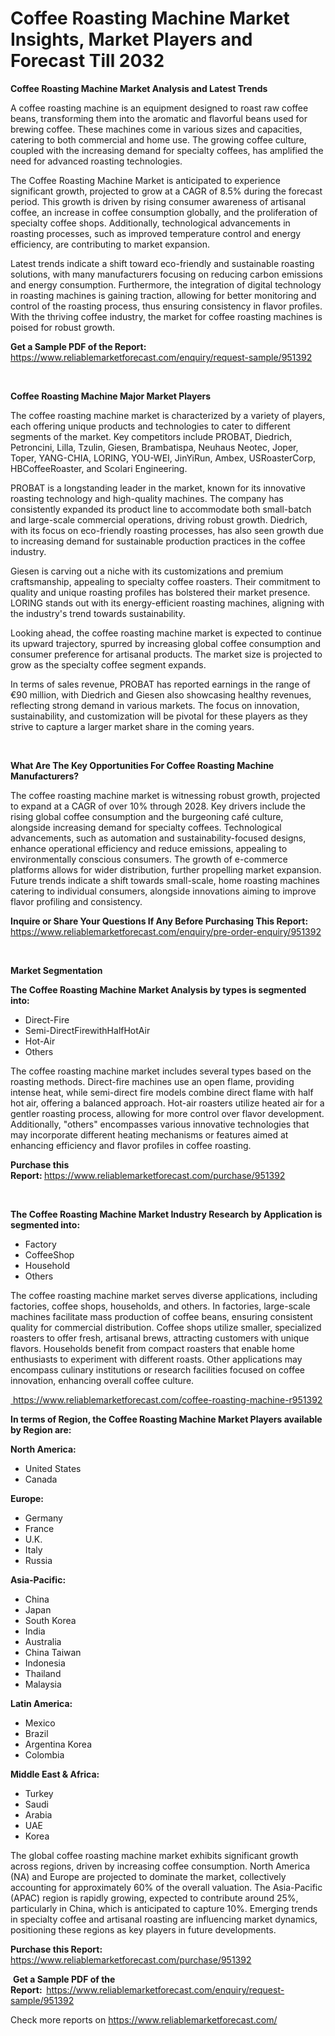 <p><h1>Coffee Roasting Machine Market Insights, Market Players and Forecast Till 2032</h1></p><p><strong>Coffee Roasting Machine Market Analysis and Latest Trends</strong></p>
<p><p>A coffee roasting machine is an equipment designed to roast raw coffee beans, transforming them into the aromatic and flavorful beans used for brewing coffee. These machines come in various sizes and capacities, catering to both commercial and home use. The growing coffee culture, coupled with the increasing demand for specialty coffees, has amplified the need for advanced roasting technologies.</p><p>The Coffee Roasting Machine Market is anticipated to experience significant growth, projected to grow at a CAGR of 8.5% during the forecast period. This growth is driven by rising consumer awareness of artisanal coffee, an increase in coffee consumption globally, and the proliferation of specialty coffee shops. Additionally, technological advancements in roasting processes, such as improved temperature control and energy efficiency, are contributing to market expansion.</p><p>Latest trends indicate a shift toward eco-friendly and sustainable roasting solutions, with many manufacturers focusing on reducing carbon emissions and energy consumption. Furthermore, the integration of digital technology in roasting machines is gaining traction, allowing for better monitoring and control of the roasting process, thus ensuring consistency in flavor profiles. With the thriving coffee industry, the market for coffee roasting machines is poised for robust growth.</p></p>
<p><strong>Get a Sample PDF of the Report:&nbsp;</strong> <a href="https://www.reliablemarketforecast.com/enquiry/request-sample/951392?utm_campaign=2595&utm_medium=2&utm_source=Github&utm_content=ia&utm_term=21022025&utm_id=coffee-roasting-machine">https://www.reliablemarketforecast.com/enquiry/request-sample/951392</a></p>
<p>&nbsp;</p>
<p><strong>Coffee Roasting Machine Major Market Players</strong></p>
<p><p>The coffee roasting machine market is characterized by a variety of players, each offering unique products and technologies to cater to different segments of the market. Key competitors include PROBAT, Diedrich, Petroncini, Lilla, Tzulin, Giesen, Brambatispa, Neuhaus Neotec, Joper, Toper, YANG-CHIA, LORING, YOU-WEI, JinYiRun, Ambex, USRoasterCorp, HBCoffeeRoaster, and Scolari Engineering.</p><p>PROBAT is a longstanding leader in the market, known for its innovative roasting technology and high-quality machines. The company has consistently expanded its product line to accommodate both small-batch and large-scale commercial operations, driving robust growth. Diedrich, with its focus on eco-friendly roasting processes, has also seen growth due to increasing demand for sustainable production practices in the coffee industry.</p><p>Giesen is carving out a niche with its customizations and premium craftsmanship, appealing to specialty coffee roasters. Their commitment to quality and unique roasting profiles has bolstered their market presence. LORING stands out with its energy-efficient roasting machines, aligning with the industry's trend towards sustainability.</p><p>Looking ahead, the coffee roasting machine market is expected to continue its upward trajectory, spurred by increasing global coffee consumption and consumer preference for artisanal products. The market size is projected to grow as the specialty coffee segment expands.</p><p>In terms of sales revenue, PROBAT has reported earnings in the range of €90 million, with Diedrich and Giesen also showcasing healthy revenues, reflecting strong demand in various markets. The focus on innovation, sustainability, and customization will be pivotal for these players as they strive to capture a larger market share in the coming years.</p></p>
<p>&nbsp;</p>
<p><strong>What Are The Key Opportunities For Coffee Roasting Machine Manufacturers?</strong></p>
<p><p>The coffee roasting machine market is witnessing robust growth, projected to expand at a CAGR of over 10% through 2028. Key drivers include the rising global coffee consumption and the burgeoning café culture, alongside increasing demand for specialty coffees. Technological advancements, such as automation and sustainability-focused designs, enhance operational efficiency and reduce emissions, appealing to environmentally conscious consumers. The growth of e-commerce platforms allows for wider distribution, further propelling market expansion. Future trends indicate a shift towards small-scale, home roasting machines catering to individual consumers, alongside innovations aiming to improve flavor profiling and consistency.</p></p>
<p><strong>Inquire or Share Your Questions If Any Before Purchasing This Report:</strong> <a href="https://www.reliablemarketforecast.com/enquiry/pre-order-enquiry/951392?utm_campaign=2595&utm_medium=2&utm_source=Github&utm_content=ia&utm_term=21022025&utm_id=coffee-roasting-machine">https://www.reliablemarketforecast.com/enquiry/pre-order-enquiry/951392</a></p>
<p>&nbsp;</p>
<p><strong>Market Segmentation</strong></p>
<p><strong>The Coffee Roasting Machine Market Analysis by types is segmented into:</strong></p>
<p><ul><li>Direct-Fire</li><li>Semi-DirectFirewithHalfHotAir</li><li>Hot-Air</li><li>Others</li></ul></p>
<p><p>The coffee roasting machine market includes several types based on the roasting methods. Direct-fire machines use an open flame, providing intense heat, while semi-direct fire models combine direct flame with half hot air, offering a balanced approach. Hot-air roasters utilize heated air for a gentler roasting process, allowing for more control over flavor development. Additionally, "others" encompasses various innovative technologies that may incorporate different heating mechanisms or features aimed at enhancing efficiency and flavor profiles in coffee roasting.</p></p>
<p><strong>Purchase this Report:&nbsp;</strong><a href="https://www.reliablemarketforecast.com/purchase/951392?utm_campaign=2595&utm_medium=2&utm_source=Github&utm_content=ia&utm_term=21022025&utm_id=coffee-roasting-machine">https://www.reliablemarketforecast.com/purchase/951392</a></p>
<p>&nbsp;</p>
<p><strong>The Coffee Roasting Machine Market Industry Research by Application is segmented into:</strong></p>
<p><ul><li>Factory</li><li>CoffeeShop</li><li>Household</li><li>Others</li></ul></p>
<p><p>The coffee roasting machine market serves diverse applications, including factories, coffee shops, households, and others. In factories, large-scale machines facilitate mass production of coffee beans, ensuring consistent quality for commercial distribution. Coffee shops utilize smaller, specialized roasters to offer fresh, artisanal brews, attracting customers with unique flavors. Households benefit from compact roasters that enable home enthusiasts to experiment with different roasts. Other applications may encompass culinary institutions or research facilities focused on coffee innovation, enhancing overall coffee culture.</p></p>
<p><a href="https://www.reliablemarketforecast.com/coffee-roasting-machine-r951392?utm_campaign=2595&utm_medium=2&utm_source=Github&utm_content=ia&utm_term=21022025&utm_id=coffee-roasting-machine">&nbsp;https://www.reliablemarketforecast.com/coffee-roasting-machine-r951392</a></p>
<p><strong>In terms of Region, the Coffee Roasting Machine Market Players available by Region are:</strong></p>
<p>
    <p> <strong> North America: </strong>
        <ul>
            <li>United States</li>
            <li>Canada</li>
        </ul>
        </p> 
    <p> <strong> Europe: </strong>
        <ul>
            <li>Germany</li>
            <li>France</li>
            <li>U.K.</li>
            <li>Italy</li>
            <li>Russia</li>
        </ul>
        </p> 
    <p> <strong> Asia-Pacific: </strong>
        <ul>
            <li>China</li>
            <li>Japan</li>
            <li>South Korea</li>
            <li>India</li>
            <li>Australia</li>
            <li>China Taiwan</li>
            <li>Indonesia</li>
            <li>Thailand</li>
            <li>Malaysia</li>
        </ul>
        </p> 
    <p> <strong> Latin America: </strong>
        <ul>
            <li>Mexico</li>
            <li>Brazil</li>
            <li>Argentina Korea</li>
            <li>Colombia</li>
        </ul>
        </p> 
    <p> <strong> Middle East & Africa: </strong>
        <ul>
            <li>Turkey</li>
            <li>Saudi</li>
            <li>Arabia</li>
            <li>UAE</li>
            <li>Korea</li>
        </ul>
    </p>
    </p>
<p><p>The global coffee roasting machine market exhibits significant growth across regions, driven by increasing coffee consumption. North America (NA) and Europe are projected to dominate the market, collectively accounting for approximately 60% of the overall valuation. The Asia-Pacific (APAC) region is rapidly growing, expected to contribute around 25%, particularly in China, which is anticipated to capture 10%. Emerging trends in specialty coffee and artisanal roasting are influencing market dynamics, positioning these regions as key players in future developments.</p></p>
<p><strong>Purchase this Report: </strong><a href="https://www.reliablemarketforecast.com/purchase/951392?utm_campaign=2595&utm_medium=2&utm_source=Github&utm_content=ia&utm_term=21022025&utm_id=coffee-roasting-machine">https://www.reliablemarketforecast.com/purchase/951392</a></p>
<p>&nbsp;<strong>Get a Sample PDF of the Report:&nbsp;&nbsp;</strong><a href="https://www.reliablemarketforecast.com/enquiry/request-sample/951392?utm_campaign=2595&utm_medium=2&utm_source=Github&utm_content=ia&utm_term=21022025&utm_id=coffee-roasting-machine">https://www.reliablemarketforecast.com/enquiry/request-sample/951392</a></p>
<p><strong></strong></p>
<p>Check more reports on <a href="https://www.reliablemarketforecast.com/?utm_campaign=2595&utm_medium=2&utm_source=Github&utm_content=ia&utm_term=21022025&utm_id=coffee-roasting-machine">https://www.reliablemarketforecast.com/</a></p>